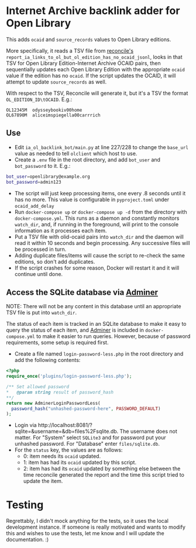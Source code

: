 Internet Archive backlink adder for Open Library
================================================

This adds `ocaid` and `source_records` values to Open Library editions.

More specifically, it reads a TSV file from [reconcile's](https://github.com/scottbarnes/reconcile/) `report_ia_links_to_ol_but_ol_edition_has_no_ocaid_jsonl`, looks in that TSV for Open Library Edition-Internet Archive OCAID pairs, then sequentially updates each Open Library Edition with the appropriate `ocaid` value if the edition has no `ocaid`. If the script updates the OCAID, it will attempt to update `source_records` as well.

With respect to the TSV, Reconcile will generate it, but it's a TSV the format `OL_EDITION_ID\tOCAID`. E.g.:
```csv
OL12345M  odysseybookiv00home
OL67890M  aliceimspiegella00carrrich
```

## Use
- Edit `ia_ol_backlink_bot/main.py` at line 227/228 to change the `base_url` value as needed to tell `olclient` which host to use.
- Create a `.env` file in the root directory, and add `bot_user` and `bot_password` to it. E.g.:
```bash
bot_user=openlibrary@example.org
bot_password=admin123
```
- The script will just keep processing items, one every .8 seconds until it has no more. This value is configurable in `pyproject.toml` under `ocaid_add_delay`
- Run `docker-compose up` or `docker-compose up -d` from the directory with `docker-compose.yml`. This runs as a daemon and constantly monitors `watch_dir`, and, if running in the foreground, will print to the console information as it processes each item.
- Put a TSV file with olid-ocaid pairs into `watch_dir` and the daemon will read it within 10 seconds and begin processing. Any successive files will be processed in turn.
- Adding duplicate files/items will cause the script to re-check the same editions, so don't add duplicates.
- If the script crashes for some reason, Docker will restart it and it will continue until done.

## Access the SQLite database via [Adminer](https://www.adminer.org/)

NOTE: There will not be any content in this database until an appropriate TSV file is put into `watch_dir`.

The status of each item is tracked in an SQLite database to make it easy to query the status of each item, and [Adminer](https://www.adminer.org/) is included in `docker-compose.yml` to make it easier to run queries. However, because of password requirements, some setup is required first.

- Create a file named `login-password-less.php` in the root directory and add the following contents:
```php
<?php
require_once('plugins/login-password-less.php');

/** Set allowed password
*   @param string result of password_hash
**/
return new AdminerLoginPasswordLess(
  password_hash("unhashed-password-here", PASSWORD_DEFAULT)
);
```
- Login via http://localhost:8081/?sqlite=&username=&db=files%2Fsqlite.db. The username does not matter. For "System" select `SQLite3` and for password put your unhashed password. For "Database" enter `files/sqlite.db`.
- For the `status` key, the values are as follows:
  - 0: item needs its `ocaid` updated.
  - 1: item has had its `ocaid` updated by this script.
  - 2: item has had its `ocaid` updated by something else between the time reconcile generated the report and the time this script tried to update the item.

# Testing
Regrettably, I didn't mock anything for the tests, so it uses the local development instance. If someone is really motivated and wants to modify this and wishes to use the tests, let me know and I will update the documentation. :)
